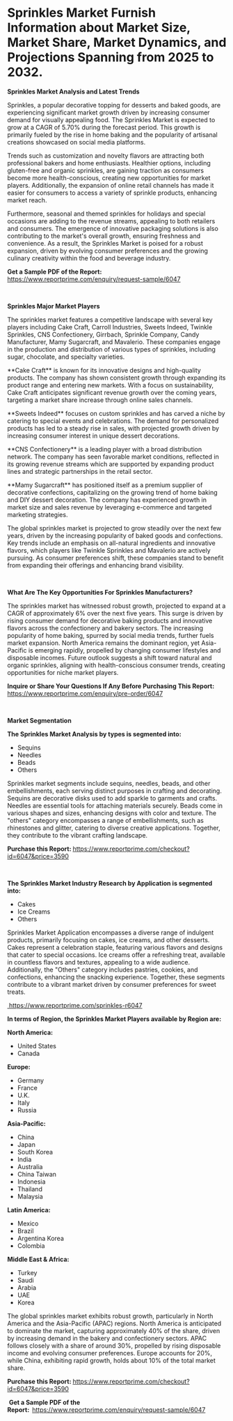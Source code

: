 <p><h1>Sprinkles Market Furnish Information about Market Size, Market Share, Market Dynamics, and Projections Spanning from 2025 to 2032.</h1></p><p><strong>Sprinkles Market Analysis and Latest Trends</strong></p>
<p><p>Sprinkles, a popular decorative topping for desserts and baked goods, are experiencing significant market growth driven by increasing consumer demand for visually appealing food. The Sprinkles Market is expected to grow at a CAGR of 5.70% during the forecast period. This growth is primarily fueled by the rise in home baking and the popularity of artisanal creations showcased on social media platforms. </p><p>Trends such as customization and novelty flavors are attracting both professional bakers and home enthusiasts. Healthier options, including gluten-free and organic sprinkles, are gaining traction as consumers become more health-conscious, creating new opportunities for market players. Additionally, the expansion of online retail channels has made it easier for consumers to access a variety of sprinkle products, enhancing market reach.</p><p>Furthermore, seasonal and themed sprinkles for holidays and special occasions are adding to the revenue streams, appealing to both retailers and consumers. The emergence of innovative packaging solutions is also contributing to the market's overall growth, ensuring freshness and convenience. As a result, the Sprinkles Market is poised for a robust expansion, driven by evolving consumer preferences and the growing culinary creativity within the food and beverage industry.</p></p>
<p><strong>Get a Sample PDF of the Report:&nbsp;</strong> <a href="https://www.reportprime.com/enquiry/request-sample/6047?utm_campaign=4438&utm_medium=2&utm_source=Github&utm_content=ia&utm_term=14052025&utm_id=sprinkles">https://www.reportprime.com/enquiry/request-sample/6047</a></p>
<p>&nbsp;</p>
<p><strong>Sprinkles Major Market Players</strong></p>
<p><p>The sprinkles market features a competitive landscape with several key players including Cake Craft, Carroll Industries, Sweets Indeed, Twinkle Sprinkles, CNS Confectionery, Girrbach, Sprinkle Company, Candy Manufacturer, Mamy Sugarcraft, and Mavalerio. These companies engage in the production and distribution of various types of sprinkles, including sugar, chocolate, and specialty varieties.</p><p>**Cake Craft** is known for its innovative designs and high-quality products. The company has shown consistent growth through expanding its product range and entering new markets. With a focus on sustainability, Cake Craft anticipates significant revenue growth over the coming years, targeting a market share increase through online sales channels.</p><p>**Sweets Indeed** focuses on custom sprinkles and has carved a niche by catering to special events and celebrations. The demand for personalized products has led to a steady rise in sales, with projected growth driven by increasing consumer interest in unique dessert decorations. </p><p>**CNS Confectionery** is a leading player with a broad distribution network. The company has seen favorable market conditions, reflected in its growing revenue streams which are supported by expanding product lines and strategic partnerships in the retail sector.</p><p>**Mamy Sugarcraft** has positioned itself as a premium supplier of decorative confections, capitalizing on the growing trend of home baking and DIY dessert decoration. The company has experienced growth in market size and sales revenue by leveraging e-commerce and targeted marketing strategies.</p><p>The global sprinkles market is projected to grow steadily over the next few years, driven by the increasing popularity of baked goods and confections. Key trends include an emphasis on all-natural ingredients and innovative flavors, which players like Twinkle Sprinkles and Mavalerio are actively pursuing. As consumer preferences shift, these companies stand to benefit from expanding their offerings and enhancing brand visibility.</p></p>
<p>&nbsp;</p>
<p><strong>What Are The Key Opportunities For Sprinkles Manufacturers?</strong></p>
<p><p>The sprinkles market has witnessed robust growth, projected to expand at a CAGR of approximately 6% over the next five years. This surge is driven by rising consumer demand for decorative baking products and innovative flavors across the confectionery and bakery sectors. The increasing popularity of home baking, spurred by social media trends, further fuels market expansion. North America remains the dominant region, yet Asia-Pacific is emerging rapidly, propelled by changing consumer lifestyles and disposable incomes. Future outlook suggests a shift toward natural and organic sprinkles, aligning with health-conscious consumer trends, creating opportunities for niche market players.</p></p>
<p><strong>Inquire or Share Your Questions If Any Before Purchasing This Report:</strong> <a href="https://www.reportprime.com/enquiry/pre-order/6047?utm_campaign=4438&utm_medium=2&utm_source=Github&utm_content=ia&utm_term=14052025&utm_id=sprinkles">https://www.reportprime.com/enquiry/pre-order/6047</a></p>
<p>&nbsp;</p>
<p><strong>Market Segmentation</strong></p>
<p><strong>The Sprinkles Market Analysis by types is segmented into:</strong></p>
<p><ul><li>Sequins</li><li>Needles</li><li>Beads</li><li>Others</li></ul></p>
<p><p>Sprinkles market segments include sequins, needles, beads, and other embellishments, each serving distinct purposes in crafting and decorating. Sequins are decorative disks used to add sparkle to garments and crafts. Needles are essential tools for attaching materials securely. Beads come in various shapes and sizes, enhancing designs with color and texture. The "others" category encompasses a range of embellishments, such as rhinestones and glitter, catering to diverse creative applications. Together, they contribute to the vibrant crafting landscape.</p></p>
<p><strong>Purchase this Report:&nbsp;</strong><a href="https://www.reportprime.com/checkout?id=6047&price=3590&utm_campaign=4438&utm_medium=2&utm_source=Github&utm_content=ia&utm_term=14052025&utm_id=sprinkles">https://www.reportprime.com/checkout?id=6047&price=3590</a></p>
<p>&nbsp;</p>
<p><strong>The Sprinkles Market Industry Research by Application is segmented into:</strong></p>
<p><ul><li>Cakes</li><li>Ice Creams</li><li>Others</li></ul></p>
<p><p>Sprinkles Market Application encompasses a diverse range of indulgent products, primarily focusing on cakes, ice creams, and other desserts. Cakes represent a celebration staple, featuring various flavors and designs that cater to special occasions. Ice creams offer a refreshing treat, available in countless flavors and textures, appealing to a wide audience. Additionally, the "Others" category includes pastries, cookies, and confections, enhancing the snacking experience. Together, these segments contribute to a vibrant market driven by consumer preferences for sweet treats.</p></p>
<p><a href="https://www.reportprime.com/sprinkles-r6047?utm_campaign=4438&utm_medium=2&utm_source=Github&utm_content=ia&utm_term=14052025&utm_id=sprinkles">&nbsp;https://www.reportprime.com/sprinkles-r6047</a></p>
<p><strong>In terms of Region, the Sprinkles Market Players available by Region are:</strong></p>
<p>
    <p> <strong> North America: </strong>
        <ul>
            <li>United States</li>
            <li>Canada</li>
        </ul>
        </p> 
    <p> <strong> Europe: </strong>
        <ul>
            <li>Germany</li>
            <li>France</li>
            <li>U.K.</li>
            <li>Italy</li>
            <li>Russia</li>
        </ul>
        </p> 
    <p> <strong> Asia-Pacific: </strong>
        <ul>
            <li>China</li>
            <li>Japan</li>
            <li>South Korea</li>
            <li>India</li>
            <li>Australia</li>
            <li>China Taiwan</li>
            <li>Indonesia</li>
            <li>Thailand</li>
            <li>Malaysia</li>
        </ul>
        </p> 
    <p> <strong> Latin America: </strong>
        <ul>
            <li>Mexico</li>
            <li>Brazil</li>
            <li>Argentina Korea</li>
            <li>Colombia</li>
        </ul>
        </p> 
    <p> <strong> Middle East & Africa: </strong>
        <ul>
            <li>Turkey</li>
            <li>Saudi</li>
            <li>Arabia</li>
            <li>UAE</li>
            <li>Korea</li>
        </ul>
    </p>
    </p>
<p><p>The global sprinkles market exhibits robust growth, particularly in North America and the Asia-Pacific (APAC) regions. North America is anticipated to dominate the market, capturing approximately 40% of the share, driven by increasing demand in the bakery and confectionery sectors. APAC follows closely with a share of around 30%, propelled by rising disposable income and evolving consumer preferences. Europe accounts for 20%, while China, exhibiting rapid growth, holds about 10% of the total market share.</p></p>
<p><strong>Purchase this Report: </strong><a href="https://www.reportprime.com/checkout?id=6047&price=3590&utm_campaign=4438&utm_medium=2&utm_source=Github&utm_content=ia&utm_term=14052025&utm_id=sprinkles">https://www.reportprime.com/checkout?id=6047&price=3590</a></p>
<p>&nbsp;<strong>Get a Sample PDF of the Report:&nbsp;&nbsp;</strong><a href="https://www.reportprime.com/enquiry/request-sample/6047?utm_campaign=4438&utm_medium=2&utm_source=Github&utm_content=ia&utm_term=14052025&utm_id=sprinkles">https://www.reportprime.com/enquiry/request-sample/6047</a></p>
<p><strong></strong></p>
<p><p></p><p></p><p></p></p>